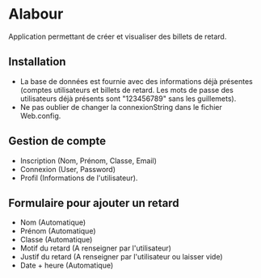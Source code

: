 # Alabour

Application permettant de créer et visualiser des billets de retard.

## Installation
* La base de données est fournie avec des informations déjà présentes (comptes utilisateurs et billets de retard. Les mots de passe des utilisateurs déjà présents sont "123456789" sans les guillemets).
* Ne pas oublier de changer la connexionString dans le fichier Web.config.

## Gestion de compte

* Inscription (Nom, Prénom, Classe, Email)
* Connexion (User, Password)
* Profil (Informations de l'utilisateur).

## Formulaire pour ajouter un retard
* Nom (Automatique)
* Prénom (Automatique)
* Classe (Automatique)
* Motif du retard (A renseigner par l'utilisateur)
* Justif du retard (A renseigner par l'utilisateur ou laisser vide)
* Date + heure (Automatique)


